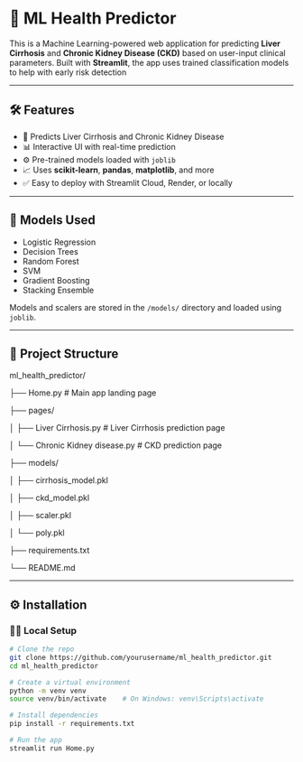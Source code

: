# 🧠 ML Health Predictor

This is a Machine Learning-powered web application for predicting **Liver Cirrhosis** and **Chronic Kidney Disease (CKD)** based on user-input clinical parameters. 
Built with **Streamlit**, the app uses trained classification models to help with early risk detection

---

## 🛠 Features

- 🏥 Predicts Liver Cirrhosis and Chronic Kidney Disease
- 📊 Interactive UI with real-time prediction
- ⚙️ Pre-trained models loaded with `joblib`
- 📈 Uses **scikit-learn**, **pandas**, **matplotlib**, and more
- ✅ Easy to deploy with Streamlit Cloud, Render, or locally

---

## 🧪 Models Used

- Logistic Regression
- Decision Trees
- Random Forest
- SVM
- Gradient Boosting
- Stacking Ensemble

Models and scalers are stored in the `/models/` directory and loaded using `joblib`.

---

## 📁 Project Structure
ml_health_predictor/

├── Home.py # Main app landing page

├── pages/

│ ├── Liver Cirrhosis.py # Liver Cirrhosis prediction page

│ └── Chronic Kidney disease.py # CKD prediction page

├── models/

│ ├── cirrhosis_model.pkl

│ ├── ckd_model.pkl

│ ├── scaler.pkl

│ └── poly.pkl

├── requirements.txt

└── README.md



---

## ⚙️ Installation

### 🧑‍💻 Local Setup

```bash
# Clone the repo
git clone https://github.com/yourusername/ml_health_predictor.git
cd ml_health_predictor

# Create a virtual environment
python -m venv venv
source venv/bin/activate    # On Windows: venv\Scripts\activate

# Install dependencies
pip install -r requirements.txt

# Run the app
streamlit run Home.py


